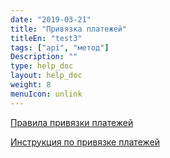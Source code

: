 ```yaml
---
date: "2019-03-21"
title: "Привязка платежей"
titleEn: "test3"
tags: ["api", "метод"]
Description: ""
type: help_doc
layout: help_doc
weight: 8
menuIcon: unlink
---
```


[Правила привязки платежей](/payments_and_invoices/rules_of_binding/)

[Инструкция по привязке платежей](/payments_and_invoices/instruction_of_binding/)